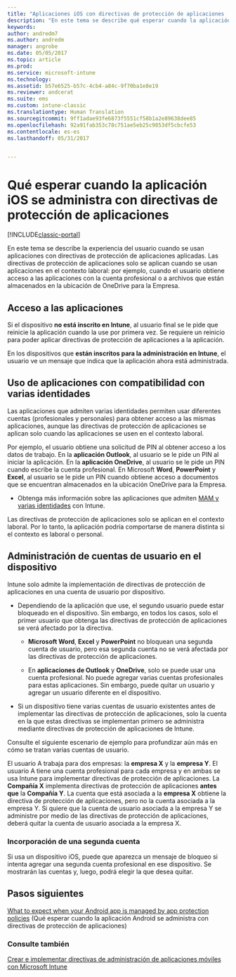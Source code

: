 ```yaml
---
title: "Aplicaciones iOS con directivas de protección de aplicaciones | Microsoft Docs"
description: "En este tema se describe qué esperar cuando la aplicación iOS está administrada por directivas de protección de aplicaciones."
keywords: 
author: andredm7
ms.author: andredm
manager: angrobe
ms.date: 05/05/2017
ms.topic: article
ms.prod: 
ms.service: microsoft-intune
ms.technology: 
ms.assetid: b57e6525-b57c-4cb4-a84c-9f70ba1e8e19
ms.reviewer: andcerat
ms.suite: ems
ms.custom: intune-classic
ms.translationtype: Human Translation
ms.sourcegitcommit: 9ff1adae93fe6873f5551cf58b1a2e89638dee85
ms.openlocfilehash: 92a91fab353c78c751ae5eb25c9853df5cbcfe53
ms.contentlocale: es-es
ms.lasthandoff: 05/31/2017


---
```


# <a name="what-to-expect-when-your-ios-app-is-managed-by-app-protection-policies"></a>Qué esperar cuando la aplicación iOS se administra con directivas de protección de aplicaciones

[!INCLUDE[classic-portal](../includes/classic-portal.md)]

 En este tema se describe la experiencia del usuario cuando se usan aplicaciones con directivas de protección de aplicaciones aplicadas. Las directivas de protección de aplicaciones solo se aplican cuando se usan aplicaciones en el contexto laboral: por ejemplo, cuando el usuario obtiene acceso a las aplicaciones con la cuenta profesional o a archivos que están almacenados en la ubicación de OneDrive para la Empresa.

##  <a name="access-apps"></a>Acceso a las aplicaciones

Si el dispositivo **no está inscrito en Intune**, al usuario final se le pide que reinicie la aplicación cuando la use por primera vez. Se requiere un reinicio para poder aplicar directivas de protección de aplicaciones a la aplicación. 

<!--- The following screenshot from the Skype app illustrates this restart request: --->


<!---  ![Screenshot of the iOS device showing PIN prompt](../media/appmanagement/iOS_AppPINPrompt.png) --->

En los dispositivos que **están inscritos para la administración en Intune**, el usuario ve un mensaje que indica que la aplicación ahora está administrada.

##  <a name="use-apps-with-multi-identity-support"></a>Uso de aplicaciones con compatibilidad con varias identidades

Las aplicaciones que admiten varias identidades permiten usar diferentes cuentas (profesionales y personales) para obtener acceso a las mismas aplicaciones, aunque las directivas de protección de aplicaciones se aplican solo cuando las aplicaciones se usen en el contexto laboral.  

Por ejemplo, el usuario obtiene una solicitud de PIN al obtener acceso a los datos de trabajo. En la **aplicación Outlook**, al usuario se le pide un PIN al iniciar la aplicación. En la **aplicación OneDrive**, al usuario se le pide un PIN cuando escribe la cuenta profesional.  En Microsoft **Word**, **PowerPoint** y **Excel**, al usuario se le pide un PIN cuando obtiene acceso a documentos que se encuentran almacenados en la ubicación OneDrive para la Empresa.

- Obtenga más información sobre las aplicaciones que admiten [MAM y varias identidades](https://www.microsoft.com/cloud-platform/microsoft-intune-apps) con Intune.

Las directivas de protección de aplicaciones solo se aplican en el contexto laboral. Por lo tanto, la aplicación podría comportarse de manera distinta si el contexto es laboral o personal.

##  <a name="manage-user-accounts-on-the-device"></a>Administración de cuentas de usuario en el dispositivo

Intune solo admite la implementación de directivas de protección de aplicaciones en una cuenta de usuario por dispositivo.

* Dependiendo de la aplicación que use, el segundo usuario puede estar bloqueado en el dispositivo. Sin embargo, en todos los casos, solo el primer usuario que obtenga las directivas de protección de aplicaciones se verá afectado por la directiva.
  * **Microsoft Word**, **Excel** y **PowerPoint** no bloquean una segunda cuenta de usuario, pero esa segunda cuenta no se verá afectada por las directivas de protección de aplicaciones.  

  * En **aplicaciones de Outlook** y **OneDrive**, solo se puede usar una cuenta profesional. No puede agregar varias cuentas profesionales para estas aplicaciones. Sin embargo, puede quitar un usuario y agregar un usuario diferente en el dispositivo.

* Si un dispositivo tiene varias cuentas de usuario existentes antes de implementar las directivas de protección de aplicaciones, solo la cuenta en la que estas directivas se implementan primero se administra mediante directivas de protección de aplicaciones de Intune.


Consulte el siguiente escenario de ejemplo para profundizar aún más en cómo se tratan varias cuentas de usuario.

El usuario A trabaja para dos empresas: la **empresa X** y la **empresa Y**. El usuario A tiene una cuenta profesional para cada empresa y en ambas se usa Intune para implementar directivas de protección de aplicaciones. La **Compañía X** implementa directivas de protección de aplicaciones **antes que** la **Compañía Y**. La cuenta que está asociada a la **empresa X** obtiene la directiva de protección de aplicaciones, pero no la cuenta asociada a la empresa Y. Si quiere que la cuenta de usuario asociada a la empresa Y se administre por medio de las directivas de protección de aplicaciones, deberá quitar la cuenta de usuario asociada a la empresa X.

### <a name="add-a-second-account"></a>Incorporación de una segunda cuenta

Si usa un dispositivo iOS, puede que aparezca un mensaje de bloqueo si intenta agregar una segunda cuenta profesional en ese dispositivo. Se mostrarán las cuentas y, luego, podrá elegir la que desea quitar.

## <a name="next-steps"></a>Pasos siguientes
[What to expect when your Android app is managed by app protection policies](user-experience-for-mam-enabled-android-apps-with-microsoft-intune.md) (Qué esperar cuando la aplicación Android se administra con directivas de protección de aplicaciones)
### <a name="see-also"></a>Consulte también
[Crear e implementar directivas de administración de aplicaciones móviles con Microsoft Intune](create-and-deploy-mobile-app-management-policies-with-microsoft-intune.md)

